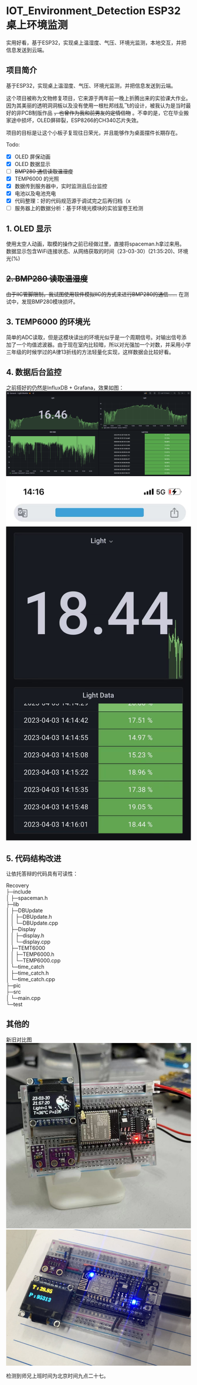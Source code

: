 # IOT_Environment_Detection ESP32桌上环境监测
实用好看，基于ESP32，实现桌上温湿度、气压、环境光监测，本地交互，并把信息发送到云端。

## 项目简介

基于ESP32，实现桌上温湿度、气压、环境光监测，并把信息发送到云端。

这个项目被称为文物修复项目，它来源于两年前一晚上折腾出来的实验课大作业。因为其美丽的透明洞洞板以及没有使用一根杜邦线乱飞的设计，被我认为是当时最好的非PCB制版作品 ~~，也曾作为我和前男友的定情信物~~ 。不幸的是，它在毕业搬家途中损坏，OLED屏碎裂，ESP8266的CH340芯片失效。

项目的目标是让这个小板子复现往日荣光，并且能够作为桌面摆件长期存在。

Todo:

- [x] OLED 屏保动画
- [x] OLED 数据显示
- [ ] ~~BMP280 通信读取温湿度~~
- [x] TEMP6000 的光照
- [x] 数据传到服务器中，实时监测且后台监控
- [x] 电池以及电池充电
- [x] 代码整理：好的代码规范源于调试完之后再归档（x
- [ ] 服务器上的数据分析：基于环境光模块的实验室卷王检测

## 1. OLED 显示
使用太空人动画，取模的操作之前已经做过里，直接将spaceman.h拿过来用。
数据显示包含WiFi连接状态、从网络获取的时间（23-03-30）(21:35:20)、环境光(%)

## ~~2. BMP280 读取温湿度~~

~~由于IIC管脚限制，我试图使用软件模拟IIC的方式来进行BMP280的通信……~~
在测试中，发现BMP280模块损坏。

## 3. TEMP6000 的环境光
简单的ADC读取，但是这模块读出的环境光似乎是一个周期信号。对输出信号添加了一个均值滤波器。由于现在室内比较暗，所以对光强加一个对数，并采用小学三年级的时候学过的A律13折线的方法轻量化实现，这样数据会比较好看。

## 4. 数据后台监控
之前搭好的仍然是InfluxDB + Grafana，效果如图：
![Grafanachrome](pic/GrafanaChrome.png)
![Grafana](pic/GrafanaPhone.jpg)

## 5. 代码结构改进
让依托答辩的代码具有可读性：

Recovery <br>
├─include<br>
│  ├─spaceman.h<br>
├─lib<br>
│  ├─DBUpdate<br>
│  │  ├─DBUpdate.h<br>
│  │  └─DBUpdate.cpp<br>
│  ├─Display<br>
│  │  ├─display.h<br>
│  │  └─display.cpp<br>
│  ├─TEMT6000<br>
│  │  ├─TEMP6000.h<br>
│  │  └─TEMP6000.cpp<br>
│  └─time_catch<br>
│     ├─time_catch.h<br>
│     └─time_catch.cpp<br>
├─pic<br>
├─src<br>
│  └─main.cpp<br>
└─test<br>


## 其他的
新旧对比图
![New](pic/New%20one.jpg)
![Old](pic/Old%20one.jpg)

检测到师兄上班时间为北京时间九点二十七。